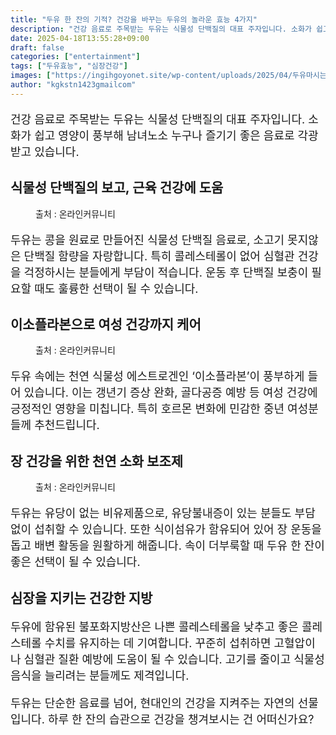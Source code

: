 ```yaml
---
title: "두유 한 잔의 기적? 건강을 바꾸는 두유의 놀라운 효능 4가지"
description: "건강 음료로 주목받는 두유는 식물성 단백질의 대표 주자입니다. 소화가 쉽고 영양이 풍부해 남녀노소 누구나 즐기기 좋은 음료로 각광받고 있습니다."
date: 2025-04-18T13:55:28+09:00
draft: false
categories: ["entertainment"]
tags: ["두유효능", "심장건강"]
images: ["https://ingihgoyonet.site/wp-content/uploads/2025/04/두유마시는여성-1024x683.png", "https://ingihgoyonet.site/wp-content/uploads/2025/04/두유-2-1024x683.jpg", "https://ingihgoyonet.site/wp-content/uploads/2025/04/두유먹는-1024x683.png"]
author: "kgkstn1423gmailcom"
---
```


<p style="font-size:18px">건강 음료로 주목받는 두유는 식물성 단백질의 대표 주자입니다. 소화가 쉽고 영양이 풍부해 남녀노소 누구나 즐기기 좋은 음료로 각광받고 있습니다.</p> <h2 >식물성 단백질의 보고, 근육 건강에 도움</h2> <figure ><img src="https://ingihgoyonet.site/wp-content/uploads/2025/04/두유마시는여성-1024x683.png" alt="" /><figcaption >출처 : 온라인커뮤니티</figcaption></figure> <p style="font-size:18px">두유는 콩을 원료로 만들어진 식물성 단백질 음료로, 소고기 못지않은 단백질 함량을 자랑합니다. 특히 콜레스테롤이 없어 심혈관 건강을 걱정하시는 분들에게 부담이 적습니다. 운동 후 단백질 보충이 필요할 때도 훌륭한 선택이 될 수 있습니다.</p> <h2 >이소플라본으로 여성 건강까지 케어</h2> <figure ><img src="https://ingihgoyonet.site/wp-content/uploads/2025/04/두유-2-1024x683.jpg" alt="" style="aspect-ratio:16/9;object-fit:cover"/><figcaption >출처 : 온라인커뮤니티</figcaption></figure> <p style="font-size:18px">두유 속에는 천연 식물성 에스트로겐인 ‘이소플라본’이 풍부하게 들어 있습니다. 이는 갱년기 증상 완화, 골다공증 예방 등 여성 건강에 긍정적인 영향을 미칩니다. 특히 호르몬 변화에 민감한 중년 여성분들께 추천드립니다.</p> <h2 >장 건강을 위한 천연 소화 보조제</h2> <figure ><img src="https://ingihgoyonet.site/wp-content/uploads/2025/04/두유먹는-1024x683.png" alt="" style="aspect-ratio:16/9;object-fit:cover"/><figcaption >출처 : 온라인커뮤니티</figcaption></figure> <p style="font-size:18px">두유는 유당이 없는 비유제품으로, 유당불내증이 있는 분들도 부담 없이 섭취할 수 있습니다. 또한 식이섬유가 함유되어 있어 장 운동을 돕고 배변 활동을 원활하게 해줍니다. 속이 더부룩할 때 두유 한 잔이 좋은 선택이 될 수 있습니다.</p> <h2 >심장을 지키는 건강한 지방</h2> <p style="font-size:18px">두유에 함유된 불포화지방산은 나쁜 콜레스테롤을 낮추고 좋은 콜레스테롤 수치를 유지하는 데 기여합니다. 꾸준히 섭취하면 고혈압이나 심혈관 질환 예방에 도움이 될 수 있습니다. 고기를 줄이고 식물성 음식을 늘리려는 분들께도 제격입니다.</p> <p style="font-size:18px">두유는 단순한 음료를 넘어, 현대인의 건강을 지켜주는 자연의 선물입니다. 하루 한 잔의 습관으로 건강을 챙겨보시는 건 어떠신가요?</p>